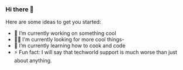 ### Hi there 👋


<!--
**n8-7d1/n8-7d1** is a ✨ _special_ ✨ repository because its `README.md` (this file) appears on your GitHub profile.
-->
Here are some ideas to get you started:

- 🔭 I’m currently working on something cool
- 🙋‍♂️ I'm currently looking for more cool things- 
- 🌱 I’m currently learning how to cook and code
- ⚡ Fun fact: I will say that techworld support is much worse than just about anything.
  

  
<!--
- 
- 🌱 I’m currently learning ...ddd
- 👯 I’m looking to collaborate on ...
- 🤔 I’m looking for help with ...
- 💬 Ask me about ...
- 📫 How to reach me: ...
- 😄 Pronouns: ...
- ⚡ Fun fact: ...
-->
